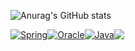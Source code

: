 

<!--
**yoooyeon/yoooyeon** is a ✨ _special_ ✨ repository because its `README.md` (this file) appears on your GitHub profile.

Here are some ideas to get you started:

- 🔭 I’m currently working on ...
- 🌱 I’m currently learning ...
- 👯 I’m looking to collaborate on ...
- 🤔 I’m looking for help with ...
- 💬 Ask me about ...
- 📫 How to reach me: ...
- 😄 Pronouns: ...
- ⚡ Fun fact: ...
-->

![Anurag's GitHub stats](https://github-readme-stats.vercel.app/api?username=yoooyeon&show_icons=true&theme=rose_pine)

<!--
[![Solved.ac Profile](http://mazassumnida.wtf/api/v2/generate_badge?boj=uuwa1034)](https://solved.ac/uuwa1034/)
-->
<div style="display: flex;">
  <a target="_blank" rel="noopener noreferrer nofollow" href="https://img.shields.io/badge/spring-%236DB33F.svg?style=for-the-badge&logo=spring&logoColor=white">
    <img src="https://img.shields.io/badge/spring-%236DB33F.svg?style=for-the-badge&logo=spring&logoColor=white" alt="Spring">
  </a>
  
  <a target="_blank" rel="noopener noreferrer nofollow" href="https://img.shields.io/badge/Oracle-F80000?style=for-the-badge&logo=oracle&logoColor=white">
    <img src="https://img.shields.io/badge/Oracle-F80000?style=for-the-badge&logo=oracle&logoColor=white" alt="Oracle">
  </a>
  
  <a target="_blank" rel="noopener noreferrer nofollow" href="https://img.shields.io/badge/java-%23ED8B00.svg?style=for-the-badge&logo=openjdk&logoColor=white">
    <img src="https://img.shields.io/badge/java-%23ED8B00.svg?style=for-the-badge&logo=openjdk&logoColor=white" alt="Java">
  </a>
<a target="_blank" rel="noopener noreferrer nofollow" href="https://img.shields.io/badge/MariaDB-003545?style=for-the-badge&amp;logo=MariaDB&logoColor=white">
<img src="https://img.shields.io/badge/MariaDB-003545?style=for-the-badge&amp;logo=MariaDB&amp;logoColor=white">
   </a>
</div>
